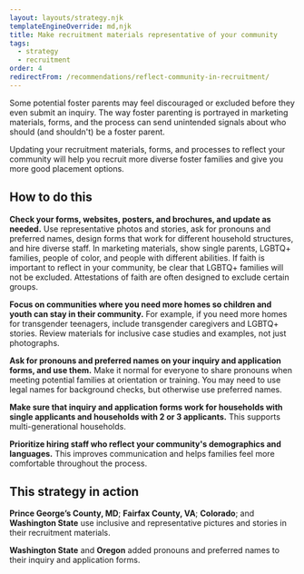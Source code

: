 ```yaml
---
layout: layouts/strategy.njk
templateEngineOverride: md,njk
title: Make recruitment materials representative of your community
tags:
  - strategy
  - recruitment
order: 4
redirectFrom: /recommendations/reflect-community-in-recruitment/
---
```

Some potential foster parents may feel discouraged or excluded before they even submit an inquiry. The way foster parenting is portrayed in marketing materials, forms, and the process can send unintended signals about who should (and shouldn't) be a foster parent.

Updating your recruitment materials, forms, and processes to reflect your community will help you recruit more diverse foster families and give you more good placement options.

## How to do this

**Check your forms, websites, posters, and brochures, and update as needed.** Use representative photos and stories, ask for pronouns and preferred names, design forms that work for different household structures, and hire diverse staff. In marketing materials, show single parents, LGBTQ+ families, people of color, and people with different abilities. If faith is important to reflect in your community, be clear that LGBTQ+ families will not be excluded. Attestations of faith are often designed to exclude certain groups.

**Focus on communities where you need more homes so children and youth can stay in their community.** For example, if you need more homes for transgender teenagers, include transgender caregivers and LGBTQ+ stories. Review materials for inclusive case studies and examples, not just photographs.

**Ask for pronouns and preferred names on your inquiry and application forms, and use them.** Make it normal for everyone to share pronouns when meeting potential families at orientation or training. You may need to use legal names for background checks, but otherwise use preferred names.

**Make sure that inquiry and application forms work for households with single applicants and households with 2 or 3 applicants.** This supports multi-generational households.

**Prioritize hiring staff who reflect your community's demographics and languages.** This improves communication and helps families feel more comfortable throughout the process.

## This strategy in action

**Prince George’s County, MD**; **Fairfax County, VA**; **Colorado**; and **Washington State** use inclusive and representative pictures and stories in their recruitment materials.  

**Washington State** and **Oregon** added pronouns and preferred names to their inquiry and application forms.